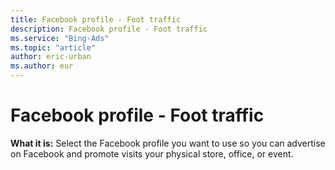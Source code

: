 ```yaml
---
title: Facebook profile - Foot traffic
description: Facebook profile - Foot traffic
ms.service: "Bing-Ads"
ms.topic: "article"
author: eric-urban
ms.author: eur
---
```


# Facebook profile - Foot traffic

**What it is:**  Select the Facebook profile you want to use so you can advertise on Facebook and promote visits your physical store, office, or event.


